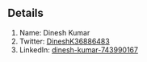## Details

1. Name: Dinesh Kumar   
2. Twitter: [DineshK36886483](https://www.twitter.com/DineshK36886483)   
3. LinkedIn: [dinesh-kumar-743990167](https://www.linkedin.com/in/dinesh-kumar-743990167)   

